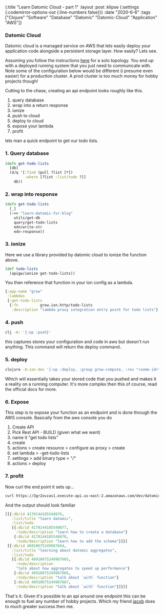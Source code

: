 {:title "Learn Datomic Cloud - part 1"
 :layout :post
 :klipse {:settings {:codemirror-options-out {:line-numbers false}}}
 :date "2020-6-6"
 :tags  ["Clojure" "Software" "Database" "Datomic" "Datomic-Cloud" "Application" "AWS"]}

### Datomic Cloud

Datomic cloud is a managed service on AWS that lets easily deploy your application code 
alongside a persistent storage layer. How easily? Lets see.

Assuming you follow the instructions [here](https://docs.datomic.com/cloud/index.html#org57fb4a4) for a solo topology. 
You end up with a deployed running system that you just need to communicate with. Note some of the configuration below would
be different (i presume even easier) for a production cluster. A prod cluster is too much money for hobby projects though!

Cutting to the chase, creating an api endpoint looks roughly like this.

1. query database
2. wrap into a return response
3. ionize
4. push to cloud
5. deploy to cloud
6. expose your lambda
7. profit

lets man a quick endpoint to get our todo lists.

### 1. Query database

```clj
(defn get-todo-lists
  [db]
  (d/q '[:find (pull ?list [*])
         :where [?list :list/todo ?]]
    db))
```

### 2. wrap into response

```clj
(defn get-todo-lists
  [_]
  (->> "learn-datomic-for-blog"
    utils/get-db
    query/get-todo-lists
    edn/write-str
    edn-response))
```

### 3. ionize

Here we use a library provided by datomic cloud to ionize the function above. 

```clj
(def todo-lists
  (apigw/ionize get-todo-lists))
```

You then reference that function in your ion config as a lambda.


```clj
{:app-name "grow"
 :lambdas
 {:get-todo-lists
  {:fn          grow.ion.http/todo-lists
   :description "lambda proxy integration entry point for todo lists"}
```

### 4. push

```bash
clj -A: '{:op :push}'
```

this captures stores your configuration and code in aws but doesn't run anything. This command will return the deploy
command..

### 5. deploy


```bash
clojure -A:ion-dev '{:op :deploy, :group grow-compute, :rev "<some-id>"}
```

Which will essentially takes your stored code that you pushed and makes it a reality on a running computer. 
It's more complex then this of course, read the official docs for more. 


### 6. Expose 

This step is to expose your function as an endpoint and is done through the AWS console. 
Basically from the aws console you do


1. Create API
2. Pick Rest API - BUILD (given what we want)
3. name it "get todo lists"
4. create
5. actions > create resource > configure as proxy > create 
6. set lambda > <system-name>-get-todo-lists
7. settings > add binary type > "*/*"
8. actions > deploy 

### 7. profit

Now curl the end point it sets up...

```bash
curl https://3gr2ovzas1.execute-api.us-east-2.amazonaws.com/dev/datomic
```

And the output should look familiar

```clj
[[{:db/id 4178144185548876,
   :list/title "learn datomic",
   :list/todo
   [{:db/id 4178144185548877,
     :todo/description "learn how to create a database"}
    {:db/id 4178144185548878,
     :todo/description "learn how to add the schema"}]}]
 [{:db/id 48910675249987664,
   :list/title "learning about datomic aggregates",
   :list/todo
   [{:db/id 48910675249987665,
     :todo/description
     "talk about how aggregates to speed up performance"}
    {:db/id 48910675249987666,
     :todo/description "talk about `with` function"}
    {:db/id 48910675249987667,
     :todo/description "talk about `with` function"}]}]]
```


That's it. Given it's possible to an api around one endpoint this can be enough to fuel 
any number of hobby projects. Which my friend [jacob](https://jacobobryant.com/) does to much greater success then me. 

